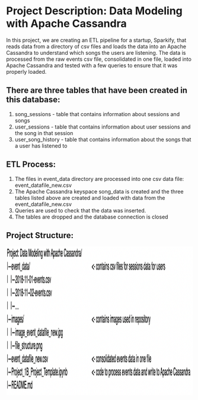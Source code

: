 # Project Description: Data Modeling with Apache Cassandra

In this project, we are creating an ETL pipeline for a startup, Sparkify, that reads data from a directory of csv files and loads the data into an Apache Cassandra to understand which songs the users are listening. The data is processed from the raw events csv file, consolidated in one file, loaded into Apache Cassandra and tested with a few queries to ensure that it was properly loaded.

## There are three tables that have been created in this database:

1. song_sessions - table that contains information about sessions and songs
2. user_sessions - table that contains information about user sessions and the song in that session
3. user_song_history - table that contains information about the songs that a user has listened to

## ETL Process:

1. The files in event_data directory are processed into one csv data file: event_datafile_new.csv
2. The Apache Cassandra keyspace song_data is created and the three tables listed above are created and loaded with data from the event_datafile_new.csv
3. Queries are used to check that the data was inserted.
4. The tables are dropped and the database connection is closed

## Project Structure:

<p>
    <img src="images/file_structure.png" width="700" height="400" />
</p>
